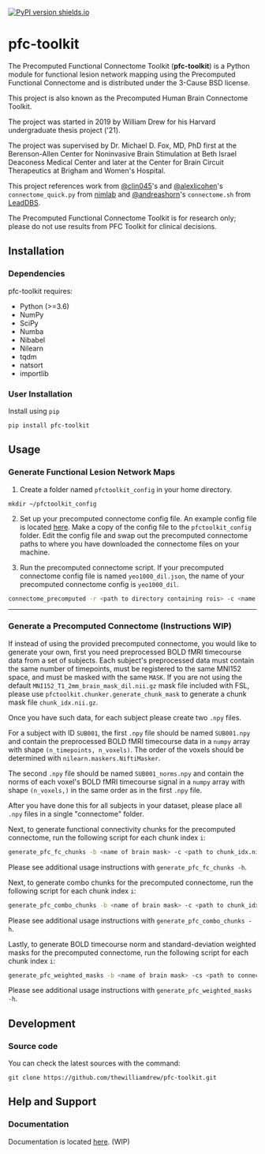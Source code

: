[![PyPI version shields.io](https://img.shields.io/pypi/v/pfc-toolkit.svg)](https://pypi.python.org/pypi/pfc-toolkit/)

# pfc-toolkit
The Precomputed Functional Connectome Toolkit (**pfc-toolkit**) is a Python module for functional lesion network mapping using the Precomputed Functional Connectome and is distributed under the 3-Cause BSD license.

This project is also known as the Precomputed Human Brain Connectome Toolkit.

The project was started in 2019 by William Drew for his Harvard undergraduate thesis project ('21).

The project was supervised by Dr. Michael D. Fox, MD, PhD first at the Berenson-Allen Center for Noninvasive Brain Stimulation at Beth Israel Deaconess Medical Center and later at the Center for Brain Circuit Therapeutics at Brigham and Women's Hospital.

This project references work from [@clin045](https://github.com/clin045)'s and [@alexlicohen](https://github.com/alexlicohen)'s `connectome_quick.py` from [nimlab](https://github.com/nimlab) and [@andreashorn](https://github.com/andreashorn)'s `connectome.sh` from [LeadDBS](https://github.com/netstim/leaddbs).

The Precomputed Functional Connectome Toolkit is for research only; please do not use results from PFC Toolkit for clinical decisions.

## Installation
### Dependencies
pfc-toolkit requires:
- Python (>=3.6)
- NumPy
- SciPy
- Numba
- Nibabel
- Nilearn
- tqdm
- natsort
- importlib

### User Installation
Install using `pip`
```
pip install pfc-toolkit
```

## Usage

### Generate Functional Lesion Network Maps

1. Create a folder named `pfctoolkit_config` in your home directory. 
```
mkdir ~/pfctoolkit_config
```
2. Set up your precomputed connectome config file. An example config file is located [here](https://github.com/thewilliamdrew/pfc-toolkit/blob/master/src/pfctoolkit/configs/discovery-yeo1000_dil.json). Make a copy of the config file to the `pfctoolkit_config` folder. Edit the config file and swap out the precomputed connectome paths to where you have downloaded the connectome files on your machine.

3. Run the precomputed connectome script. If your precomputed connectome config file is named `yeo1000_dil.json`, the name of your precomputed connectome config is `yeo1000_dil`.

```bash
connectome_precomputed -r <path to directory containing rois> -c <name of precomputed connectome config> -o <output directory>
```
***
### Generate a Precomputed Connectome (Instructions WIP)

If instead of using the provided precomputed connectome, you would like to generate your own, first you need preprocessed BOLD fMRI timecourse data from a set of subjects. Each subject's preprocessed data must contain the same number of timepoints, must be registered to the same MNI152 space, and must be masked with the same `MASK`. If you are not using the default `MNI152_T1_2mm_brain_mask_dil.nii.gz` mask file included with FSL, please use `pfctoolkit.chunker.generate_chunk_mask` to generate a chunk mask file `chunk_idx.nii.gz`.

Once you have such data, for each subject please create two `.npy` files. 

For a subject with ID `SUB001`, the first `.npy` file should be named `SUB001.npy` and contain the preprocessed BOLD fMRI timecourse data in a `numpy` array with shape `(n_timepoints, n_voxels)`. The order of the voxels should be determined with `nilearn.maskers.NiftiMasker`. 

The second `.npy` file should be named `SUB001_norms.npy` and contain the norms of each voxel's BOLD fMRI timecourse signal in a `numpy` array with shape `(n_voxels,)` in the same order as in the first `.npy` file. 

After you have done this for all subjects in your dataset, please place all `.npy` files in a single "connectome" folder. 

Next, to generate functional connectivity chunks for the precomputed connectome, run the following script for each chunk index `i`:
```bash
generate_pfc_fc_chunks -b <name of brain mask> -c <path to chunk_idx.nii.gz> -i <index of chunk to process, i> -cs <path to connectome directory containing .npy files> -o <path to output directory>
```

Please see additional usage instructions with `generate_pfc_fc_chunks -h`.

Next, to generate combo chunks for the precomputed connectome, run the following script for each chunk index `i`:
```bash
generate_pfc_combo_chunks -b <name of brain mask> -c <path to chunk_idx.nii.gz> -i <index of chunk to process, i> -cs <path to connectome directory containing .npy files> -o <path to output directory>
```

Please see additional usage instructions with `generate_pfc_combo_chunks -h`.

Lastly, to generate BOLD timecourse norm and standard-deviation weighted masks for the precomputed connectome, run the following script for each chunk index `i`:
```bash
generate_pfc_weighted_masks -b <name of brain mask> -cs <path to connectome directory containing .npy files> -n <name of precomputed connectome> -o <path to output directory>
```

Please see additional usage instructions with `generate_pfc_weighted_masks -h`.

## Development
### Source code
You can check the latest sources with the command:
```
git clone https://github.com/thewilliamdrew/pfc-toolkit.git
```

## Help and Support
### Documentation
Documentation is located [here](https://thewilliamdrew.github.io/pfc-toolkit). (WIP)
